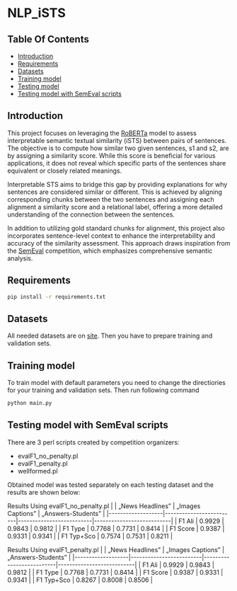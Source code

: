 # NLP_iSTS

## Table Of Contents
-  [Introduction](#introduction)
-  [Requirements](#requirements)
-  [Datasets](#datasets)
-  [Training model](#training-model)
-  [Testing model](#testing-model)
-  [Testing model with SemEval scripts](#testing-model-with-semeval-scripts)



## Introduction
This project focuses on leveraging the [RoBERTa](https://arxiv.org/abs/1907.11692) model to assess interpretable semantic textual similarity (iSTS) between pairs of sentences. The objective is to compute how similar two given sentences, s1 and s2, are by assigning a similarity score. While this score is beneficial for various applications, it does not reveal which specific parts of the sentences share equivalent or closely related meanings.

Interpretable STS aims to bridge this gap by providing explanations for why sentences are considered similar or different. This is achieved by aligning corresponding chunks between the two sentences and assigning each alignment a similarity score and a relational label, offering a more detailed understanding of the connection between the sentences.

In addition to utilizing gold standard chunks for alignment, this project also incorporates sentence-level context to enhance the interpretability and accuracy of the similarity assessment. This approach draws inspiration from the [SemEval](https://alt.qcri.org/semeval2020/) competition, which emphasizes comprehensive semantic analysis.

## Requirements
```bash
pip install -r requirements.txt
```
## Datasets
All needed datasets are on [site](https://alt.qcri.org/semeval2016/task2/).
Then you have to prepare training and validation sets.

## Training model 
To train model with default parameters you need to  change the directiories for your training and validation sets. Then run following command 
```bash
python main.py
```

## Testing model with SemEval scripts
There are 3 perl scripts created by competition organizers:
- evalF1_no_penalty.pl
- evalF1_penalty.pl
- wellformed.pl

Obtained model was tested separately on each testing dataset and the results are shown below:

Results Using evalF1_no_penalty.pl
|                   |     „News Headlines”    |     „Images Captions”    |     „Answers-Students”    |
|-------------------|-------------------------|--------------------------|---------------------------|
|     F1   Ali      |     0.9929              |     0.9843               |     0.9812                |
|     F1   Type     |     0.7768              |     0.7731               |     0.8414                |
|     F1   Score    |     0.9387              |     0.9331               |     0.9341                |
|     F1 Typ+Sco    |     0.7574              |     0.7531               |     0.8211                |

Results Using evalF1_penalty.pl
|                   |     „News Headlines”    |     „Images Captions”    |     „Answers-Students”    |
|-------------------|-------------------------|--------------------------|---------------------------|
|     F1   Ali      |     0.9929              |     0.9843               |     0.9812                |
|     F1   Type     |     0.7768              |     0.7731               |     0.8414                |
|     F1   Score    |     0.9387              |     0.9331               |     0.9341                |
|     F1 Typ+Sco    |     0.8267              |     0.8008               |     0.8506                |





